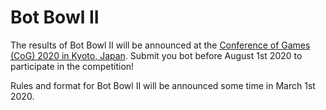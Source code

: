 # Bot Bowl II

The results of Bot Bowl II will be announced at the [Conference of Games (CoG) 2020 in Kyoto, Japan](http://ieee-cog.org/2020/). Submit you bot before August 1st 2020 to participate in the competition!

Rules and format for Bot Bowl II will be announced some time in March 1st 2020.